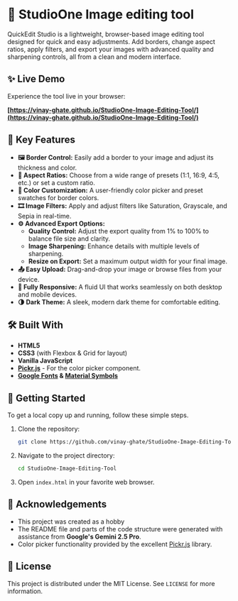 # 🎨 StudioOne Image editing tool

[](https://vinay-ghate.github.io/StudioOne-Image-Editing-Tool/)
[](https://opensource.org/licenses/MIT)

QuickEdit Studio is a lightweight, browser-based image editing tool designed for quick and easy adjustments. Add borders, change aspect ratios, apply filters, and export your images with advanced quality and sharpening controls, all from a clean and modern interface.


## ✨ Live Demo

Experience the tool live in your browser:

**[https://vinay-ghate.github.io/StudioOne-Image-Editing-Tool/](https://vinay-ghate.github.io/StudioOne-Image-Editing-Tool/)**

## 🚀 Key Features

  * **🖼️ Border Control:** Easily add a border to your image and adjust its thickness and color.
  * **📐 Aspect Ratios:** Choose from a wide range of presets (1:1, 16:9, 4:5, etc.) or set a custom ratio.
  * **🎨 Color Customization:** A user-friendly color picker and preset swatches for border colors.
  * **🎞️ Image Filters:** Apply and adjust filters like Saturation, Grayscale, and Sepia in real-time.
  * **⚙️ Advanced Export Options:**
      * **Quality Control:** Adjust the export quality from 1% to 100% to balance file size and clarity.
      * **Image Sharpening:** Enhance details with multiple levels of sharpening.
      * **Resize on Export:** Set a maximum output width for your final image.
  * **📤 Easy Upload:** Drag-and-drop your image or browse files from your device.
  * **📱 Fully Responsive:** A fluid UI that works seamlessly on both desktop and mobile devices.
  * **🌗 Dark Theme:** A sleek, modern dark theme for comfortable editing.

## 🛠️ Built With

  * **HTML5**
  * **CSS3** (with Flexbox & Grid for layout)
  * **Vanilla JavaScript**
  * **[Pickr.js](https://github.com/Simonwep/pickr)** - For the color picker component.
  * **[Google Fonts](https://fonts.google.com/) & [Material Symbols](https://fonts.google.com/icons)**

## 🏁 Getting Started

To get a local copy up and running, follow these simple steps.

1.  Clone the repository:
    ```sh
    git clone https://github.com/vinay-ghate/StudioOne-Image-Editing-Tool.git
    ```
2.  Navigate to the project directory:
    ```sh
    cd StudioOne-Image-Editing-Tool
    ```
3.  Open `index.html` in your favorite web browser.

## 🙏 Acknowledgements

  * This project was created as a hobby
  * The README file and parts of the code structure were generated with assistance from **Google's Gemini 2.5 Pro**.
  * Color picker functionality provided by the excellent [Pickr.js](https://github.com/Simonwep/pickr) library.

## 📄 License

This project is distributed under the MIT License. See `LICENSE` for more information.
